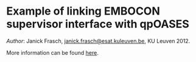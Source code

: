Example of linking EMBOCON supervisor interface with qpOASES
=======================================================================

*Author*: Janick Frasch, janick.frasch@esat.kuleuven.be, KU Leuven 2012.

More information can be found [here](http://embocon.org/index.php/Category:GEMS).
